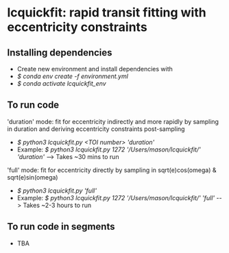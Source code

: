 # lcquickfit: rapid transit fitting with eccentricity constraints

## Installing dependencies
- Create new environment and install dependencies with
- *\$ conda env create -f environment.yml*
- *\$ conda activate lcquickfit_env*

## To run code
'duration' mode: fit for eccentricity indirectly and more rapidly by sampling in duration and deriving eccentricity constraints post-sampling
- *\$ python3 lcquickfit.py \<TOI number\> <output path> 'duration'*
- Example: *\$ python3 lcquickfit.py 1272 '/Users/mason/lcquickfit/' 'duration'* --> Takes ~30 mins to run
  
'full' mode: fit for eccentricity directly by sampling in sqrt(e)cos(omega) & sqrt(e)sin(omega)
- *\$ python3 lcquickfit.py <TOI number> <output path> 'full'*
- Example: *\$ python3 lcquickfit.py 1272 '/Users/mason/lcquickfit/' 'full'* --> Takes ~2-3 hours to run
  
## To run code in segments
- TBA
